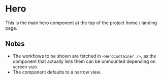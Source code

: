 # Hero

This is the main hero component at the top of the project home / landing page.

## Notes

- The workflows to be shown are fetched in `<HeroContainer />`, as the component that actually lists them can be unmounted depending on screen size.
- The component defaults to a narrow view.